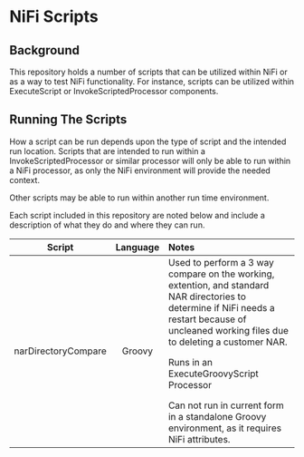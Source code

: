 NiFi Scripts
==========================

Background
----------

This repository holds a number of scripts that can be utilized within NiFi or as a way to test NiFi functionality.  For instance, scripts can be utilized within ExecuteScript or InvokeScriptedProcessor components.


Running The Scripts
----------------

How a script can be run depends upon the type of script and the intended run location. Scripts that are intended to run within a InvokeScriptedProcessor or similar processor will only be able to run within a NiFi processor, as only the NiFi environment will provide the needed context.

Other scripts may be able to run within another run time environment.

Each script included in this repository are noted below and include a description of what they do and where they can run.

| Script| Language| Notes|
| ---|:---:|:---|
|narDirectoryCompare |Groovy |Used to perform a 3 way compare on the working, extention, and standard NAR directories to determine if NiFi needs a restart because of uncleaned working files due to deleting a customer NAR. </p>Runs in an ExecuteGroovyScript Processor </p> Can not run in current form in a standalone Groovy environment, as it requires NiFi attributes.|
